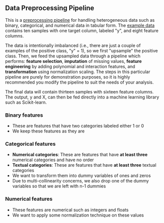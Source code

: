 ## Data Preprocessing Pipeline

This is a [preprocessing pipeline](/data_preprocessing.py) for handling heterogeneous data such as binary, categorical, and numerical data in tabular form. The [example data](/input/data_example.csv) contains ten samples with one target column, labeled "y", and eight feature columns.

The data is intentionally imbalanced (i.e., there are just a couple of examples of the positive class, "y" = 1), so we first "upsample" the positive class. Then, we feed the upsampled data through a pipeline which performs: **feature selection**, **imputation** of missing values, **feature engineering** by adding polynomial and interaction features, and **transformation** using normalization scaling. The steps in this particular pipeline are purely for demonstration purposes, so it is highly recommended you modify the pipeline to suit the needs of your analysis. 

The final data will contain thirteen samples with sixteen feature columns. The output, y and X, can then be fed directly into a machine learning library such as Scikit-learn.

### Binary features

- These are features that have two categories labeled either 1 or 0
- We keep these features as they are

### Categorical features

- **Numerical categories**: These are features that have **at least three** numerical categories and have no order
- **Textual categories**: These are features that have **at least three** textual categories
- We want to transform them into dummy variables of ones and zeros
- Due to multi-collinearity concerns, we also drop one of the dummy variables so that we are left with n-1 dummies

### Numerical features

- These features are numerical such as integers and floats
- We want to apply some normalization technique on these values

